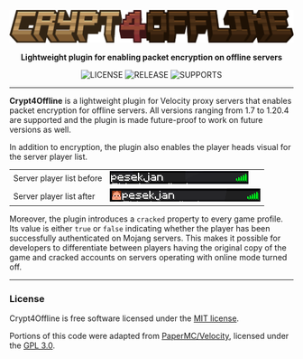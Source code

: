 ![banner](.github/assets/logo.png)

<p align="center"><b>Lightweight plugin for enabling packet encryption on offline servers</b></p>

<p align="center">
    <img src="https://img.shields.io/github/license/pesekjak/crypt4offline?style=for-the-badge&color=107185" alt="LICENSE">
    <img src="https://img.shields.io/github/v/release/pesekjak/crypt4offline?style=for-the-badge&color=edb228" alt="RELEASE">
    <img src="https://img.shields.io/badge/supports-1.7%20—%201.20.4-8A2BE2?style=for-the-badge&color=0f9418" alt="SUPPORTS">
</p>

---

**Crypt4Offline** is a lightweight plugin for Velocity proxy servers that enables packet encryption for offline servers.
All versions ranging from 1.7 to 1.20.4 are supported and the plugin is made future-proof to work on future versions as well.

In addition to encryption, the plugin also enables the player heads visual for the server player list.

|                           |                                       |
|---------------------------|---------------------------------------|
| Server player list before | ![before](./.github/assets/empty.png) |
| Server player list after  | ![after](./.github/assets/heads.png)  |

Moreover, the plugin introduces a `cracked` property to every game profile. Its value is either `true` or `false` indicating whether the player
has been successfully authenticated on Mojang servers. This makes it possible for developers to differentiate between players having the original
copy of the game and cracked accounts on servers operating with online mode turned off.

---

### License
Crypt4Offline is free software licensed under the [MIT license](LICENSE).

Portions of this code were adapted from [PaperMC/Velocity](ttps://github.com/PaperMC/Velocity), licensed under the [GPL 3.0](VELOCITY_LICENSE).